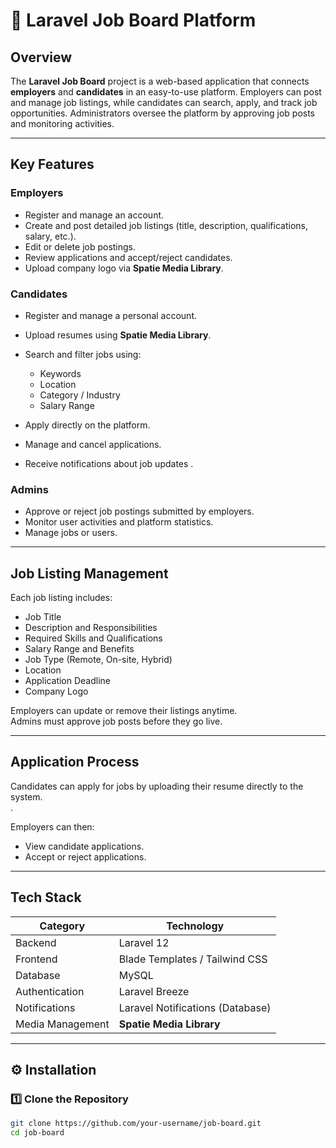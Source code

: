 # 💼 Laravel Job Board Platform

##  Overview
The **Laravel Job Board** project is a web-based application that connects **employers** and **candidates** in an easy-to-use platform. Employers can post and manage job listings, while candidates can search, apply, and track job opportunities. Administrators oversee the platform by approving job posts and monitoring activities.

---

##  Key Features

###  Employers
- Register and manage an account.  
- Create and post detailed job listings (title, description, qualifications, salary, etc.).  
- Edit or delete job postings.  
- Review applications and accept/reject candidates.  
- Upload company logo via **Spatie Media Library**.  

###  Candidates
- Register and manage a personal account.  
- Upload resumes using **Spatie Media Library**.  
- Search and filter jobs using:
  - Keywords  
  - Location  
  - Category / Industry  
  - Salary Range  

- Apply directly on the platform.  
- Manage and cancel applications. 
- Receive notifications about job updates .  

###  Admins
- Approve or reject job postings submitted by employers.  
- Monitor user activities and platform statistics.  
- Manage jobs or users.  

---

##  Job Listing Management
Each job listing includes:
- Job Title  
- Description and Responsibilities  
- Required Skills and Qualifications  
- Salary Range and Benefits  
- Job Type (Remote, On-site, Hybrid)  
- Location  
- Application Deadline  
- Company Logo 

Employers can update or remove their listings anytime.  
Admins must approve job posts before they go live.

---

##  Application Process
Candidates can apply for jobs by uploading their resume directly to the system.  
.    

Employers can then:
- View candidate applications.
- Accept or reject applications.

---

## Tech Stack

| Category | Technology |
|-----------|-------------|
| Backend | Laravel 12 |
| Frontend | Blade Templates / Tailwind CSS |
| Database | MySQL  |
| Authentication | Laravel Breeze  |
| Notifications | Laravel Notifications (Database) |
| Media Management | **Spatie Media Library** |



---

## ⚙️ Installation

### 1️⃣ Clone the Repository
```bash
git clone https://github.com/your-username/job-board.git
cd job-board
